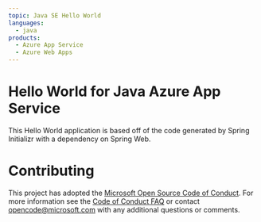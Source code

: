 ```yaml
---
topic: Java SE Hello World
languages:
  - java
products:
  - Azure App Service
  - Azure Web Apps
---
```


# Hello World for Java Azure App Service

This Hello World application is based off of the code generated by Spring Initializr with a dependency on Spring Web.

# Contributing

This project has adopted the [Microsoft Open Source Code of Conduct](https://opensource.microsoft.com/codeofconduct/). For more information see the [Code of Conduct FAQ](https://opensource.microsoft.com/codeofconduct/faq/) or contact [opencode@microsoft.com](mailto:opencode@microsoft.com) with any additional questions or comments.

##